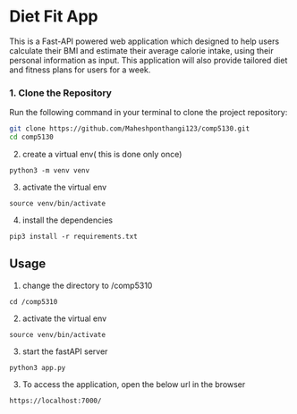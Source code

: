 # Diet Fit App

This is a Fast-API powered web application which designed to help users calculate their BMI and estimate their average calorie intake, using their personal information as input. This application will also provide tailored diet and fitness plans for users for a week.


### **1. Clone the Repository**  
Run the following command in your terminal to clone the project repository:

```bash
git clone https://github.com/Maheshponthangi123/comp5130.git
cd comp5130

```
2. create a virtual env( this is done only once)
```
python3 -m venv venv
```
3. activate the virtual env
```
source venv/bin/activate
```
4. install the dependencies
```
pip3 install -r requirements.txt
```


## Usage 
1. change the directory to /comp5310
```
cd /comp5310
```
2. activate the virtual env
```
source venv/bin/activate
```
3. start the fastAPI server
```
python3 app.py
```

3. To access the application, open the below url in the browser 
```
https://localhost:7000/
```
